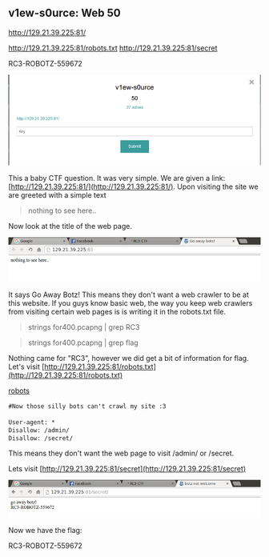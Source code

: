 v1ew-s0urce: Web 50
----------------------

http://129.21.39.225:81/

http://129.21.39.225:81/robots.txt
http://129.21.39.225:81/secret

RC3-ROBOTZ-559672


![Start](Start.png)

This a baby CTF question. It was very simple. We are given a link: [http://129.21.39.225:81/](http://129.21.39.225:81/). Upon visiting the site we are greeted with a simple text

> nothing to see here..

Now look at the title of the web page.

![bots](bots.png)

It says Go Away Botz! This means they don't want a web crawler to be at this website. If you guys know basic web, the way you keep web crawlers from visiting certain web pages is is writing it in the robots.txt file.

> strings for400.pcapng | grep RC3

> strings for400.pcapng | grep flag

Nothing came for "RC3", however we did get a bit of information for flag. Let's visit [http://129.21.39.225:81/robots.txt](http://129.21.39.225:81/robots.txt)

[robots](robots.txt)
```
#Now those silly bots can't crawl my site :3

User-agent: *
Disallow: /admin/
Disallow: /secret/
```

This means they don't want the web page to visit /admin/ or /secret.

Lets visit [http://129.21.39.225:81/secret](http://129.21.39.225:81/secret)

![flag](flag.png)

Now we have the flag:

RC3-ROBOTZ-559672